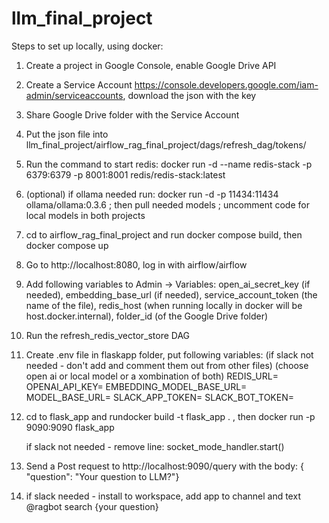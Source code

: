 # llm_final_project

Steps to set up locally, using docker:

1. Create a project in Google Console, enable Google Drive API
2. Create a Service Account https://console.developers.google.com/iam-admin/serviceaccounts, download the json with the key
3. Share Google Drive folder with the Service Account
4. Put the json file into llm_final_project/airflow_rag_final_project/dags/refresh_dag/tokens/
5. Run the command to start redis: docker run -d --name redis-stack -p 6379:6379 -p 8001:8001 redis/redis-stack:latest
6. (optional) if ollama needed run: docker run -d  -p 11434:11434 ollama/ollama:0.3.6   ; then pull needed models ; uncomment code for local models in both projects
8. cd to airflow_rag_final_project and run docker compose build, then docker compose up
9. Go to http://localhost:8080, log in with airflow/airflow
10. Add following variables to Admin -> Variables: open_ai_secret_key (if needed), embedding_base_url (if needed), service_account_token (the name of the file), redis_host (when running locally in docker will be host.docker.internal), folder_id (of the Google Drive folder)
11. Run the refresh_redis_vector_store DAG
12. Create .env file in flaskapp folder, put following variables:
    (if slack not needed - don't add and comment them out from other files)
    (choose open ai or local model or a xombination of both)
    REDIS_URL=
    OPENAI_API_KEY=
    EMBEDDING_MODEL_BASE_URL=
    MODEL_BASE_URL=
    SLACK_APP_TOKEN=
    SLACK_BOT_TOKEN=
13. cd to flask_app and rundocker build -t flask_app . , then docker run -p 9090:9090 flask_app

    if slack not needed - remove line: socket_mode_handler.start()
14. Send a Post request to http://localhost:9090/query with the body: { "question": "Your question to LLM?"}

15. if slack needed - install to workspace, add app to channel and text @ragbot search {your question}
